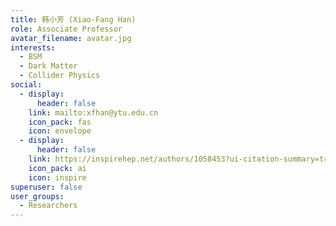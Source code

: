 ```yaml
---
title: 韩小芳 (Xiao-Fang Han)
role: Associate Professor
avatar_filename: avatar.jpg
interests:
  - BSM
  - Dark Matter
  - Collider Physics
social:
  - display:
      header: false
    link: mailto:xfhan@ytu.edu.cn
    icon_pack: fas
    icon: envelope
  - display:
      header: false
    link: https://inspirehep.net/authors/1058453?ui-citation-summary=true
    icon_pack: ai
    icon: inspire
superuser: false
user_groups:
  - Researchers
---
```

